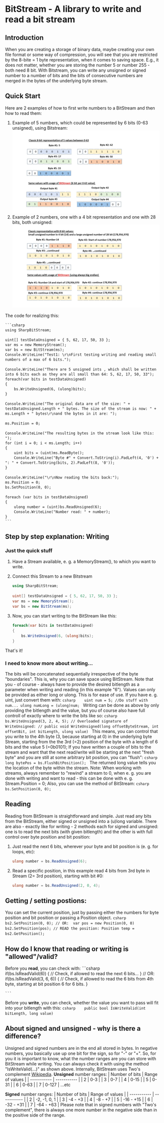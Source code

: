 
# BitStream - A library to write and read a bit stream
## Introduction
When you are creating a storage of binary data, maybe creating your own file format or some way of compression, you will see that you are restricted by the 8-bite = 1 byte representation, when it comes to saving space. E.g., it does not matter, whether you are storing the number 5 or number 255 - both need 8 bit. 
With Bitstream, you can write any unsigned or signed number to a number of bits and the bits of consecutive numbers are merged in the bytes of the underlying byte stream.

## Quick Start
Here are 2 examples of how to first write numbers to a BitStream and then how to read them:


1. Example of 5 numbers, which could be represented by 6 bits (0-63 unsigned), using Bitstream:
![Example 1](https://github.com/martinweihrauch/Bitstream/raw/main/BitStream/TestApplication/images/slide1.jpg?raw=true)
2. Example of 2 numbers, one with a 4 bit representation and one with 28 bits, both unsigned:
![Example 2](https://github.com/martinweihrauch/Bitstream/raw/main/BitStream/TestApplication/images/slide2.jpg?raw=true)


The code for realizing this: 

    ```csharp
    using SharpBitStream;

	uint[] testDataUnsigned = { 5, 62, 17, 50, 33 };
	var ms = new MemoryStream();
	var bs = new BitStream(ms);
	Console.WriteLine("Test1: \r\nFirst testing writing and reading small numbers of a max of 6 bits.");

	Console.WriteLine("There are 5 unsigned ints , which shall be written into 6 bits each as they are all small than 64: 5, 62, 17, 50, 33");
	foreach(var bits in testDataUnsigned)
	{
	    bs.WriteUnsigned(6, (ulong)bits);
	}

	Console.WriteLine("The original data are of the size: " + testDataUnsigned.Length + " bytes. The size of the stream is now: " + ms.Length + " bytes\r\nand the bytes in it are: ");

	ms.Position = 0;

	Console.WriteLine("The resulting bytes in the stream look like this: ");
	for (int i = 0; i < ms.Length; i++)
	{
	    uint bits = (uint)ms.ReadByte();
	    Console.WriteLine("Byte #" + Convert.ToString(i).PadLeft(4, '0') + ": " + Convert.ToString(bits, 2).PadLeft(8, '0'));
	}

	Console.WriteLine("\r\nNow reading the bits back:");
	ms.Position = 0;
	bs.SetPosition(0, 0);

	foreach (var bits in testDataUnsigned)
	{
	    ulong number = (uint)bs.ReadUnsigned(6);
	    Console.WriteLine("Number read: " + number);
	}
	```
	
## Step by step explanation: Writing
### Just the quick stuff

1. Have a Stream available, e. g. a MemoryStream(), to which you want to write. 
2. Connect this Stream to a new Bitstream

	```csharp
    using SharpBitStream;

	uint[] testDataUnsigned = { 5, 62, 17, 50, 33 };
	var ms = new MemoryStream();
	var bs = new BitStream(ms);
	```

3. Now, you can start writing to the BitStream like this:

	```csharp
	foreach(var bits in testDataUnsigned)
	{
	    bs.WriteUnsigned(6, (ulong)bits);
	}
	```
That's it!

### I need to know more about writing...
The bits will be concatenated sequentially irrespective of the byte "boundaries". This is, why you can save space using BitStream.
Note that you - of course - always have to provide the desired bitlength as a parameter when writing and reading (in this example "6").
Values can only be provided as either long or ulong. This is for ease of use. If you have e. g. uint, just convert them with:
	```csharp	
	uint num = 5;
	//Do stuff with num...
	ulong numLong = (ulong)num;
	```
Writing can be done as above by only providing the bitlength and the value, but you of course also have full controll of exactly where to write the bits like so:
	```csharp	
	bs.WriteUnsigned(3, 2, 4, 5);
	// Overloaded signature of WriteUnsigned:
	// public void WriteUnsigned(long offsetByteStream, int offsetBit, int bitLength, ulong value)
	```
This means, you can control that you write to the 4th byte (3, because starting at 0) in the underlying byte Stream, 
starting from the the 3rd (=2) position of the byte with a length of 6 bits and the value 5 (=0b0101);
If you have written a couple of bits to the stream and want that the next read/write will be starting at the next "fresh byte" and you are still at some 
arbitrary bit position, you can "flush":
	```csharp	
	long bytePos = bs.FlushBitPosition();
	```
The returned long value tells you the location of the byte within the stream.
Note: When working with streams, always remember to "rewind" a stream to 0, when e. g. you are done with writing and want to read - this can be done with 
e. g. Stream.Position = 0; Also, you can use the method of BitStream:
	```csharp	
	bs.SetPosition(0, 0);
	```

## Reading
Reading from BitStream is straightforward and simple. Just read any bits from the BitStream, either signed or unsigned into a (u)long variable.
There are also - exactly like for writing - 2 methods each for signed and unsigned: one is to read the next bits (with given bitlength) and the other
is with full control over byte position and bit position:
1. Just read the next 6 bits, wherever your byte and bit position is (e. g. for loops, etc):
	```csharp	
	ulong number = bs.ReadUnsigned(6);
	```
2. Read a specific position, in this example read 4 bits from 3rd byte in Stream (2= 3rd position), starting with bit #0:
	```csharp	
	ulong number = bs.ReadUnsigned(2, 0, 4);
	```

## Getting / setting postions:
You can set the current position, just by passing either the numbers for byte position and bit position or passing a Position object.
	```csharp	
	bs2.SetPosition(0, 0);
	// OR: 
	var pos = new Position(0, 0)
	bs2.SetPosition(pos);
	// READ the position:
	Position temp = bs2.GetPosition();
	```
	
## How do I know that reading or writing is "allowed"/valid?
Before you **read**, you can check with:
	```csharp	
	if(bs.IsReadValid(6))
	{
		// Check, if allowed to read the next 6 bits...
	}
	// OR: 
	if(bs.IsReadValid(3, 6, 6))
	{
		// Check, if allowed to read the 6 bits from 4th byte, starting at bit position 6 for 6 bits.
	}

	```
Before you **write**, you can check, whether the value you want to pass will fit into your bitlength with this:
	```csharp	
    public bool IsWriteValid(int bitLength, long value)
	```

## About signed and unsigned - why is there a difference?
Unsigned and signed numbers are in the end all stored in bytes. In negative numbers, you basically use up one bit for the sign, so for "-" or "+".
So, for you it is important to know, what the number ranges are you can store with BitStream while writing. You can always check it with
using the method "IsWriteValid(...)" as shown above.
Internally, BitStream uses Two's complement [Wikipedia](https://en.wikipedia.org/wiki/Two%27s_complement).
**Unsigned** number ranges:
| Number of bits | Range of values |
| ----------- | ----------- |
| 2 | 0-3 |
| 3 | 0-7 | 
| 4 | 0-15 | 
| 5 | 0-31 |
| 6 | 0-63 |
| 7 | 0-127 |
...etc

**Signed** number ranges:
| Number of bits | Range of values |
| ----------- | ----------- |
| 2 | -2, -1, 0, 1 |
| 3 | -4 - +3 | 
| 4 | -8 - +7 | 
| 5 | -16 - +15 |
| 6 | -32 - +31 |
| 7 | -64 - +63 |
Please note that in signed numbers with "Two's complement", there is always one more number in the negative side than in the positive side of the range.
	

